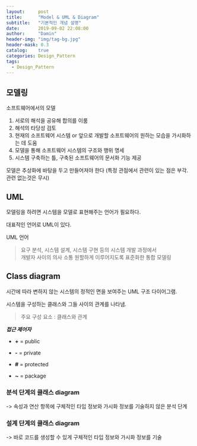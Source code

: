 ```yaml
---
layout:     post
title:      "Model & UML & Diagram"
subtitle:   "기본적인 개념 설명"
date:       2019-09-02 22:08:00
author:     "Damin"
header-img: "img/tag-bg.jpg"
header-mask: 0.3
catalog:    true
categories: Design_Pattern
tags:
  - Design_Pattern
---
```


## 모델링

소프트웨어에서의 모델

1. 서로의 해석을 공유해 합의를 이룸
2. 해석의 타당성 검토
3. 현재의 소프트웨어 시스템 or 앞으로 개발할 소프트웨어의 원하는 모습을 가시화하는 데 도움
4. 모델을 통해 소프트웨어 시스템의 구조와 행위 명세
5. 시스템 구축하는 틀, 구축된 소프트웨어의 문서화 기능 제공

모델은 추상화에 바탕을 두고 만들어져야 한다 (특정 관점에서 관련이 있는 점은 부각. 관련 없는것은 무시)

## UML

모델링을 하려면 시스템을 모델로 표현해주는 언어가 필요하다.

대표적인 언어로 UML이 있다.

UML 언어

> 요구 분석, 시스템 설계, 시스템 구현 등의 시스템 개발 과정에서 <br>
개발자 사이의 의사 소통 원할하게 이루어지도록 표준화한 통합 모델링

## Class diagram

시간에 따라 변하지 않는 시스템의 정적인 면을 보여주는 UML 구조 다이어그램.

시스템을 구성하는 클래스와 그들 사이의 관계를 나타냄.

> 주요 구성 요소 : 클래스와 관계

***접근 제어자***

- **+** = public

- **-** = private

- **#** = protected

- **~** = package

### 분석 단계의 클래스 diagram

-> 속성과 연산 항목에 구체적인 타입 정보와 가시화 정보를 기술하지 않은 분석 단계

### 설계 단계의 클래스 diagram

-> 바로 코드를 생성할 수 있게 구체적인 타입 정보와 가시화 정보를 기술
